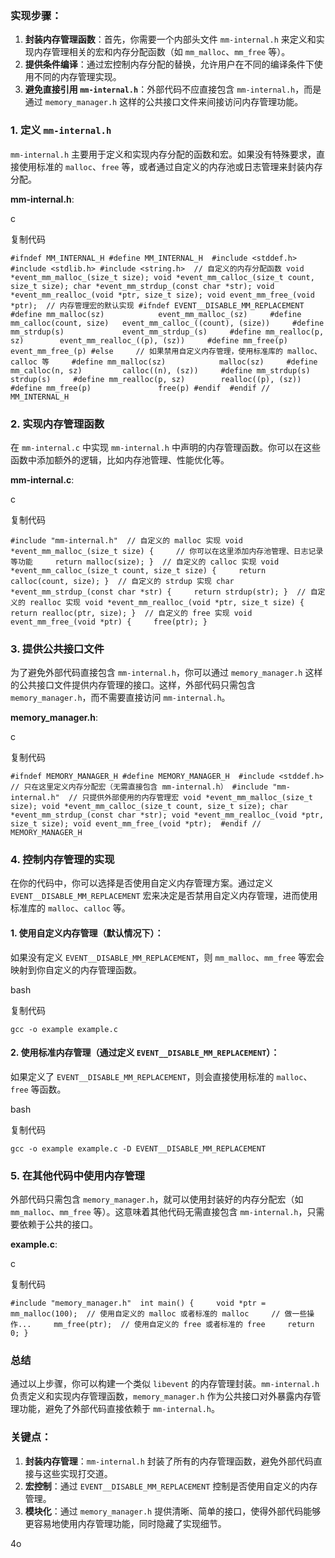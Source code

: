 ### 实现步骤：

1. **封装内存管理函数**：首先，你需要一个内部头文件 `mm-internal.h` 来定义和实现内存管理相关的宏和内存分配函数（如 `mm_malloc`、`mm_free` 等）。
2. **提供条件编译**：通过宏控制内存分配的替换，允许用户在不同的编译条件下使用不同的内存管理实现。
3. **避免直接引用 `mm-internal.h`**：外部代码不应直接包含 `mm-internal.h`，而是通过 `memory_manager.h` 这样的公共接口文件来间接访问内存管理功能。

### 1. **定义 `mm-internal.h`**

`mm-internal.h` 主要用于定义和实现内存分配的函数和宏。如果没有特殊要求，直接使用标准的 `malloc`、`free` 等，或者通过自定义的内存池或日志管理来封装内存分配。

**mm-internal.h**:

c

复制代码

`#ifndef MM_INTERNAL_H #define MM_INTERNAL_H  #include <stddef.h> #include <stdlib.h> #include <string.h>  // 自定义的内存分配函数 void *event_mm_malloc_(size_t size); void *event_mm_calloc_(size_t count, size_t size); char *event_mm_strdup_(const char *str); void *event_mm_realloc_(void *ptr, size_t size); void event_mm_free_(void *ptr);  // 内存管理宏的默认实现 #ifndef EVENT__DISABLE_MM_REPLACEMENT     #define mm_malloc(sz)            event_mm_malloc_(sz)     #define mm_calloc(count, size)   event_mm_calloc_((count), (size))     #define mm_strdup(s)             event_mm_strdup_(s)     #define mm_realloc(p, sz)        event_mm_realloc_((p), (sz))     #define mm_free(p)               event_mm_free_(p) #else     // 如果禁用自定义内存管理，使用标准库的 malloc、calloc 等     #define mm_malloc(sz)            malloc(sz)     #define mm_calloc(n, sz)         calloc((n), (sz))     #define mm_strdup(s)             strdup(s)     #define mm_realloc(p, sz)        realloc((p), (sz))     #define mm_free(p)               free(p) #endif  #endif // MM_INTERNAL_H`

### 2. **实现内存管理函数**

在 `mm-internal.c` 中实现 `mm-internal.h` 中声明的内存管理函数。你可以在这些函数中添加额外的逻辑，比如内存池管理、性能优化等。

**mm-internal.c**:

c

复制代码

`#include "mm-internal.h"  // 自定义的 malloc 实现 void *event_mm_malloc_(size_t size) {     // 你可以在这里添加内存池管理、日志记录等功能     return malloc(size); }  // 自定义的 calloc 实现 void *event_mm_calloc_(size_t count, size_t size) {     return calloc(count, size); }  // 自定义的 strdup 实现 char *event_mm_strdup_(const char *str) {     return strdup(str); }  // 自定义的 realloc 实现 void *event_mm_realloc_(void *ptr, size_t size) {     return realloc(ptr, size); }  // 自定义的 free 实现 void event_mm_free_(void *ptr) {     free(ptr); }`

### 3. **提供公共接口文件**

为了避免外部代码直接包含 `mm-internal.h`，你可以通过 `memory_manager.h` 这样的公共接口文件提供内存管理的接口。这样，外部代码只需包含 `memory_manager.h`，而不需要直接访问 `mm-internal.h`。

**memory_manager.h**:

c

复制代码

`#ifndef MEMORY_MANAGER_H #define MEMORY_MANAGER_H  #include <stddef.h>  // 只在这里定义内存分配宏（无需直接包含 mm-internal.h） #include "mm-internal.h"  // 只提供外部使用的内存管理宏 void *event_mm_malloc_(size_t size); void *event_mm_calloc_(size_t count, size_t size); char *event_mm_strdup_(const char *str); void *event_mm_realloc_(void *ptr, size_t size); void event_mm_free_(void *ptr);  #endif // MEMORY_MANAGER_H`

### 4. **控制内存管理的实现**

在你的代码中，你可以选择是否使用自定义内存管理方案。通过定义 `EVENT__DISABLE_MM_REPLACEMENT` 宏来决定是否禁用自定义内存管理，进而使用标准库的 `malloc`、`calloc` 等。

#### 1. 使用自定义内存管理（默认情况下）：

如果没有定义 `EVENT__DISABLE_MM_REPLACEMENT`，则 `mm_malloc`、`mm_free` 等宏会映射到你自定义的内存管理函数。

bash

复制代码

`gcc -o example example.c`

#### 2. 使用标准内存管理（通过定义 `EVENT__DISABLE_MM_REPLACEMENT`）：

如果定义了 `EVENT__DISABLE_MM_REPLACEMENT`，则会直接使用标准的 `malloc`、`free` 等函数。

bash

复制代码

`gcc -o example example.c -D EVENT__DISABLE_MM_REPLACEMENT`

### 5. **在其他代码中使用内存管理**

外部代码只需包含 `memory_manager.h`，就可以使用封装好的内存分配宏（如 `mm_malloc`、`mm_free` 等）。这意味着其他代码无需直接包含 `mm-internal.h`，只需要依赖于公共的接口。

**example.c**:

c

复制代码

`#include "memory_manager.h"  int main() {     void *ptr = mm_malloc(100);  // 使用自定义的 malloc 或者标准的 malloc     // 做一些操作...     mm_free(ptr);  // 使用自定义的 free 或者标准的 free     return 0; }`

### 总结

通过以上步骤，你可以构建一个类似 `libevent` 的内存管理封装。`mm-internal.h` 负责定义和实现内存管理函数，`memory_manager.h` 作为公共接口对外暴露内存管理功能，避免了外部代码直接依赖于 `mm-internal.h`。

### 关键点：

1. **封装内存管理**：`mm-internal.h` 封装了所有的内存管理函数，避免外部代码直接与这些实现打交道。
2. **宏控制**：通过 `EVENT__DISABLE_MM_REPLACEMENT` 控制是否使用自定义的内存管理。
3. **模块化**：通过 `memory_manager.h` 提供清晰、简单的接口，使得外部代码能够更容易地使用内存管理功能，同时隐藏了实现细节。

4o